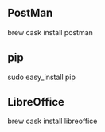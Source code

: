 ## PostMan
brew cask install postman


## pip
sudo easy_install pip


## LibreOffice
brew cask install libreoffice
